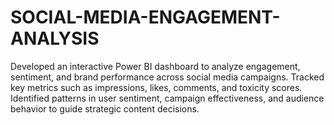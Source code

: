 # SOCIAL-MEDIA-ENGAGEMENT-ANALYSIS
Developed an interactive Power BI dashboard to analyze engagement, sentiment, and brand performance across social media campaigns. Tracked key metrics such as impressions, likes, comments, and toxicity scores. Identified patterns in user sentiment, campaign effectiveness, and audience behavior to guide strategic content decisions.
